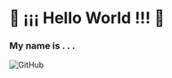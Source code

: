 <h1> 👋 ¡¡¡ Hello World !!! 👋 </h1>
<h3>My name is . . .</h3>


![GitHub](https://imgur.com/1GlksON.png)
